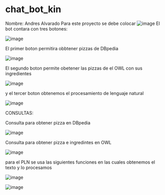 # chat_bot_kin
Nombre:  Andres Alvarado 
Para este proyecto se debe colocar
![image](https://user-images.githubusercontent.com/27369480/127038169-d24b0385-22e7-4339-9c29-e7e46ff5e3b2.png)
El bot contara con tres botones:



![image](https://user-images.githubusercontent.com/27369480/127038490-29afe504-bc56-4377-9a48-816a794e2d08.png)



El primer boton permitira obbtener pizzas de DBpedia



![image](https://user-images.githubusercontent.com/27369480/127038632-c1cdc285-79d6-4e6c-b361-afb469e9a19c.png)



El segundo boton permite obetener las pizzas de el OWL con sus ingredientes



![image](https://user-images.githubusercontent.com/27369480/127038747-4a81fc72-ed27-4673-a26b-f754a8d3eee3.png)



y el tercer boton obtenemos el procesamiento  de lenguaje natural 


![image](https://user-images.githubusercontent.com/27369480/127038880-78f9d9af-1695-4a21-8c67-2ed99ddfda1a.png)

CONSULTAS:

Consulta para obtener pizza en DBpedia

![image](https://user-images.githubusercontent.com/27369480/127039130-f25b42da-52f0-45a6-8abf-0858642a3cf6.png)


Consulta para obtener pizza e ingredintes en OWL

![image](https://user-images.githubusercontent.com/27369480/127039230-2430dac1-b7ea-478a-b49d-cc3315fb714d.png)


para el PLN se usa las siguientes funciones en las cuales obtenemos el texto y lo procesamos 

![image](https://user-images.githubusercontent.com/27369480/127039339-23d763db-6e01-4476-8bca-6ca1d1efd995.png)

![image](https://user-images.githubusercontent.com/27369480/127039408-76c78dab-792a-4714-8a9f-903008431daf.png)





